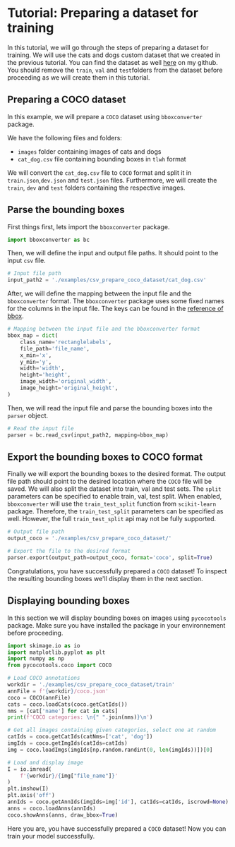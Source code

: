 # Tutorial: Preparing a dataset for training

In this tutorial, we will go through the steps of preparing a dataset for training. We will use the cats and dogs custom dataset that we created in the previous tutorial. You can find the dataset as well [here](https://github.com/ODAncona/bboxconverter/tree/main/examples/csv_prepare_coco_dataset) on my github. You should remove the `train`, `val` and `test`folders from the dataset before proceeding as we will create them in this tutorial.

## Preparing a COCO dataset

In this example, we will prepare a `COCO` dataset using `bboxconverter` package.

We have the following files and folders:

* `images` folder containing images of cats and dogs
* `cat_dog.csv` file containing bounding boxes in `tlwh` format

We will convert the `cat_dog.csv` file to `COCO` format and split it in `train.json`,`dev.json` and `test.json` files.
Furthermore, we will create the `train`, `dev` and `test` folders containing the respective images.

## Parse the bounding boxes

First things first, lets import the `bboxconverter` package.

```python
import bboxconverter as bc
```

Then, we will define the input and output file paths. It should point to the input `csv` file.

```python
# Input file path
input_path2 = './examples/csv_prepare_coco_dataset/cat_dog.csv'
```

After, we will define the mapping between the input file and the `bboxconverter` format. The `bboxconverter` package uses some fixed names for the columns in the input file. The keys can be found in the [reference of bbox](../reference/bbox.md).

```python
# Mapping between the input file and the bboxconverter format
bbox_map = dict(
    class_name='rectanglelabels',
    file_path='file_name',
    x_min='x',
    y_min='y',
    width='width',
    height='height',
    image_width='original_width',
    image_height='original_height',
)
```
Then, we will read the input file and parse the bounding boxes into the `parser` object.

```python
# Read the input file
parser = bc.read_csv(input_path2, mapping=bbox_map)
```

## Export the bounding boxes to COCO format

Finally we will export the bounding boxes to the desired format. The output file path should point to the desired location where the `COCO` file will be saved. We will also split the dataset into train, val and test sets. The `split` parameters can be specified to enable train, val, test split. When enabled, `bboxconverter` will use the `train_test_split` function from `scikit-learn` package. Therefore, the `train_test_split` parameters can be specified as well. However, the full `train_test_split` api may not be fully supported.

```python
# Output file path
output_coco = './examples/csv_prepare_coco_dataset/'

# Export the file to the desired format
parser.export(output_path=output_coco, format='coco', split=True)
```

Congratulations, you have successfully prepared a `COCO` dataset! To inspect the resulting bounding boxes we'll display them in the next section.

## Displaying bounding boxes

In this section we will display bounding boxes on images using `pycocotools` package. Make sure you have installed the package in your environnement before proceeding.

```python
import skimage.io as io
import matplotlib.pyplot as plt
import numpy as np
from pycocotools.coco import COCO

# Load COCO annotations
workdir = './examples/csv_prepare_coco_dataset/train'
annFile = f'{workdir}/coco.json'
coco = COCO(annFile)
cats = coco.loadCats(coco.getCatIds())
nms = [cat['name'] for cat in cats]
print(f'COCO categories: \n{" ".join(nms)}\n')

# Get all images containing given categories, select one at random
catIds = coco.getCatIds(catNms=['cat', 'dog'])
imgIds = coco.getImgIds(catIds=catIds)
img = coco.loadImgs(imgIds[np.random.randint(0, len(imgIds))])[0]

# Load and display image
I = io.imread(
    f'{workdir}/{img["file_name"]}'
)
plt.imshow(I)
plt.axis('off')
annIds = coco.getAnnIds(imgIds=img['id'], catIds=catIds, iscrowd=None)
anns = coco.loadAnns(annIds)
coco.showAnns(anns, draw_bbox=True)
```

Here you are, you have successfully prepared a `COCO` dataset! Now you can train your model successfully.